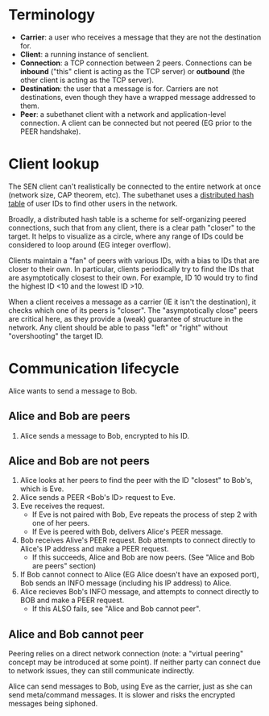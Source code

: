 # Terminology

* **Carrier**: a user who receives a message that they are not the destination for.
* **Client**: a running instance of senclient.
* **Connection**: a TCP connection between 2 peers. Connections can be **inbound** ("this" client is acting as the TCP server) or **outbound** (the other client is acting as the TCP server).
* **Destination**: the user that a message is for. Carriers are not destinations, even though they have a wrapped message addressed to them.
* **Peer**: a subethanet client with a network and application-level connection. A client can be connected but not peered (EG prior to the PEER handshake).

# Client lookup

The SEN client can't realistically be connected to the entire network at once (network size, CAP theorem, etc). The subethanet uses a [distributed hash table](https://en.wikipedia.org/wiki/Distributed_hash_table) of user IDs to find other users in the network.

Broadly, a distributed hash table is a scheme for self-organizing peered connections, such that from any client, there is a clear path "closer" to the target. It helps to visualize as a circle, where any range of IDs could be considered to loop around (EG integer overflow).

Clients maintain a "fan" of peers with various IDs, with a bias to IDs that are closer to their own. In particular, clients periodically try to find the IDs that are asymptotically closest to their own. For example, ID 10 would try to find the highest ID <10 and the lowest ID >10.

When a client receives a message as a carrier (IE it isn't the destination), it checks which one of its peers is "closer". The "asymptotically close" peers are critical here, as they provide a (weak) guarantee of structure in the network. Any client should be able to pass "left" or "right" without "overshooting" the target ID. 

# Communication lifecycle

Alice wants to send a message to Bob.

## Alice and Bob are peers

1. Alice sends a message to Bob, encrypted to his ID.

## Alice and Bob are not peers

1. Alice looks at her peers to find the peer with the ID "closest" to Bob's, which is Eve.
2. Alice sends a PEER <Bob's ID> request to Eve.
3. Eve receives the request.
    * If Eve is not paired with Bob, Eve repeats the process of step 2 with one of her peers.
    * If Eve is peered with Bob, delivers Alice's PEER message.
4. Bob receives Alive's PEER request. Bob attempts to connect directly to Alice's IP address and make a PEER request.
    * If this succeeds, Alice and Bob are now peers. (See "Alice and Bob are peers" section)
6. If Bob cannot connect to Alice (EG Alice doesn't have an exposed port), Bob sends an INFO message (including his IP address) to Alice.
7. Alice recieves Bob's INFO message, and attempts to connect directly to BOB and make a PEER request.
    * If this ALSO fails, see "Alice and Bob cannot peer".
    
## Alice and Bob cannot peer

Peering relies on a direct network connection (note: a "virtual peering" concept may be introduced at some point). If neither party can connect due to network issues, they can still communicate indirectly.

Alice can send messages to Bob, using Eve as the carrier, just as she can send meta/command messages. It is slower and risks the encrypted messages being siphoned.